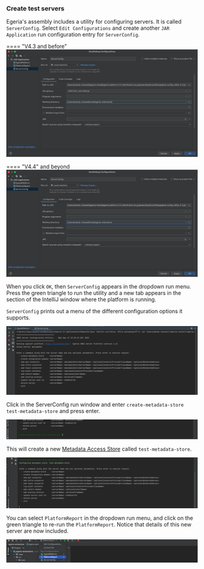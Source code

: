 <!-- SPDX-License-Identifier: CC-BY-4.0 -->
<!-- Copyright Contributors to the Egeria project. -->

### Create test servers

Egeria's assembly includes a utility for configuring servers.  It is called `ServerConfig`.  Select `Edit Configurations` and create another `JAR Application` run configuration entry for `ServerConfig`.

==== "V4.3 and before"
    ![server config settings](server-config-settings-4-3.png)

==== "V4.4" and beyond
    ![server config settings](server-config-settings-4-4.png)

When you click `OK`, then `ServerConfig` appears in the dropdown run menu.  Press the green triangle to run the utility and a new tab appears in the section of the IntelliJ window where the platform is running.

`ServerConfig` prints out a menu of the different configuration options it supports.

![server config started](server-config-started.png)

Click in the ServerConfig run window and enter `create-metadata-store test-metadata-store` and press enter.

![create test-metadata-store](create-test-metadata-store.png)

This will create a new [Metadata Access Store](/concepts/metadata-access-store) called `test-metadata-store`.

![test-metadata-store create](test-metadata-store-created.png)

You can select `PlatformReport` in the dropdown run menu, and click on the green triangle to re-run the `PlatformReport`.  Notice that details of this new server are now included.

![Rerun platform report](re-run-platform-report.png)